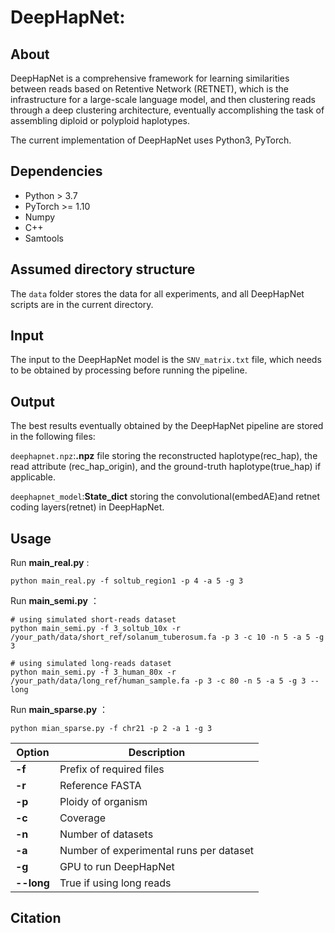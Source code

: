 # DeepHapNet: 

## About
DeepHapNet is a comprehensive framework for learning similarities between reads based on Retentive Network (RETNET), which is the infrastructure for a large-scale language model, and then clustering reads through a deep clustering architecture, eventually accomplishing the task of assembling diploid or polyploid haplotypes.

The current implementation of DeepHapNet uses Python3, PyTorch. 

## Dependencies
- Python > 3.7
- PyTorch >= 1.10
- Numpy
- C++
- Samtools


## Assumed directory structure
The `data` folder stores the data for all experiments, and all DeepHapNet scripts are in the current directory.


## Input
The input to the DeepHapNet model is the `SNV_matrix.txt` file, which needs to be obtained by processing before running the pipeline.

## Output
The best results eventually obtained by the DeepHapNet pipeline are stored in the following files:  

`deephapnet.npz`:**.npz** file storing the reconstructed haplotype(rec_hap), the read attribute (rec_hap_origin), and the ground-truth haplotype(true_hap) if applicable.   

`deephapnet_model`:**State_dict** storing the convolutional(embedAE)and retnet coding layers(retnet) in DeepHapNet.

## Usage
Run **main_real.py** : 

    python main_real.py -f soltub_region1 -p 4 -a 5 -g 3

Run **main_semi.py** ：

    # using simulated short-reads dataset
    python main_semi.py -f 3_soltub_10x -r /your_path/data/short_ref/solanum_tuberosum.fa -p 3 -c 10 -n 5 -a 5 -g 3 
    
    # using simulated long-reads dataset
    python main_semi.py -f 3_human_80x -r /your_path/data/long_ref/human_sample.fa -p 3 -c 80 -n 5 -a 5 -g 3 --long

Run **main_sparse.py** ：

    python mian_sparse.py -f chr21 -p 2 -a 1 -g 3

| Option | Description |
|--------|-------------|
| **-f** | Prefix of required files |
| **-r** | Reference FASTA |
| **-p** | Ploidy of organism |
| **-c** | Coverage |
| **-n** | Number of datasets |
| **-a** | Number of experimental runs per dataset|
| **-g** | GPU to run DeepHapNet |
| **--long** | True if using long reads |


## Citation
